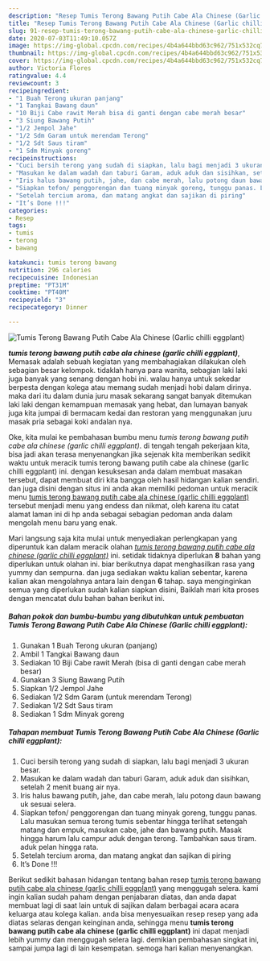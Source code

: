 ```yaml
---
description: "Resep Tumis Terong Bawang Putih Cabe Ala Chinese (Garlic chilli eggplant) yang nikmat"
title: "Resep Tumis Terong Bawang Putih Cabe Ala Chinese (Garlic chilli eggplant) yang nikmat"
slug: 91-resep-tumis-terong-bawang-putih-cabe-ala-chinese-garlic-chilli-eggplant-yang-nikmat
date: 2020-07-03T11:49:10.057Z
image: https://img-global.cpcdn.com/recipes/4b4a644bbd63c962/751x532cq70/tumis-terong-bawang-putih-cabe-ala-chinese-garlic-chilli-eggplant-foto-resep-utama.jpg
thumbnail: https://img-global.cpcdn.com/recipes/4b4a644bbd63c962/751x532cq70/tumis-terong-bawang-putih-cabe-ala-chinese-garlic-chilli-eggplant-foto-resep-utama.jpg
cover: https://img-global.cpcdn.com/recipes/4b4a644bbd63c962/751x532cq70/tumis-terong-bawang-putih-cabe-ala-chinese-garlic-chilli-eggplant-foto-resep-utama.jpg
author: Victoria Flores
ratingvalue: 4.4
reviewcount: 3
recipeingredient:
- "1 Buah Terong ukuran panjang"
- "1 Tangkai Bawang daun"
- "10 Biji Cabe rawit Merah bisa di ganti dengan cabe merah besar"
- "3 Siung Bawang Putih"
- "1/2 Jempol Jahe"
- "1/2 Sdm Garam untuk merendam Terong"
- "1/2 Sdt Saus tiram"
- "1 Sdm Minyak goreng"
recipeinstructions:
- "Cuci bersih terong yang sudah di siapkan, lalu bagi menjadi 3 ukuran besar."
- "Masukan ke dalam wadah dan taburi Garam, aduk aduk dan sisihkan, setelah 2 menit buang air nya."
- "Iris halus bawang putih, jahe, dan cabe merah, lalu potong daun bawang uk sesuai selera."
- "Siapkan tefon/ penggorengan dan tuang minyak goreng, tunggu panas. Lalu masukan semua terong tumis sebentar hingga terlihat setengah matang dan empuk, masukan cabe, jahe dan bawang putih. Masak hingga harum lalu campur aduk dengan terong. Tambahkan saus tiram. aduk pelan hingga rata."
- "Setelah tercium aroma, dan matang angkat dan sajikan di piring"
- "It’s Done !!!"
categories:
- Resep
tags:
- tumis
- terong
- bawang

katakunci: tumis terong bawang 
nutrition: 296 calories
recipecuisine: Indonesian
preptime: "PT31M"
cooktime: "PT40M"
recipeyield: "3"
recipecategory: Dinner

---
```



![Tumis Terong Bawang Putih Cabe Ala Chinese (Garlic chilli eggplant)](https://img-global.cpcdn.com/recipes/4b4a644bbd63c962/751x532cq70/tumis-terong-bawang-putih-cabe-ala-chinese-garlic-chilli-eggplant-foto-resep-utama.jpg)

<b><i>tumis terong bawang putih cabe ala chinese (garlic chilli eggplant)</i></b>, Memasak adalah sebuah kegiatan yang membahagiakan dilakukan oleh sebagian besar kelompok. tidaklah hanya para wanita, sebagian laki laki juga banyak yang senang dengan hobi ini. walau hanya untuk sekedar berpesta dengan kolega atau memang sudah menjadi hobi dalam dirinya. maka dari itu dalam dunia juru masak sekarang sangat banyak ditemukan laki laki dengan kemampuan memasak yang hebat, dan lumayan banyak juga kita jumpai di bermacam kedai dan restoran yang menggunakan juru masak pria sebagai koki andalan nya.



Oke, kita mulai ke pembahasan bumbu menu <i>tumis terong bawang putih cabe ala chinese (garlic chilli eggplant)</i>. di tengah tengah pekerjaan kita, bisa jadi akan terasa menyenangkan jika sejenak kita memberikan sedikit waktu untuk meracik tumis terong bawang putih cabe ala chinese (garlic chilli eggplant) ini. dengan kesuksesan anda dalam membuat masakan tersebut, dapat membuat diri kita bangga oleh hasil hidangan kalian sendiri. dan juga disini dengan situs ini anda akan memiliki pedoman untuk meracik menu <u>tumis terong bawang putih cabe ala chinese (garlic chilli eggplant)</u> tersebut menjadi menu yang endess dan nikmat, oleh karena itu catat alamat laman ini di hp anda sebagai sebagian pedoman anda dalam mengolah menu baru yang enak.


Mari langsung saja kita mulai untuk menyediakan perlengkapan yang diperuntuk kan dalam meracik olahan <u><i>tumis terong bawang putih cabe ala chinese (garlic chilli eggplant)</i></u> ini. setidak tidaknya diperlukan <b>8</b> bahan yang diperlukan untuk olahan ini. biar berikutnya dapat menghasilkan rasa yang yummy dan sempurna. dan juga sediakan waktu kalian sebentar, karena kalian akan mengolahnya antara lain dengan <b>6</b> tahap. saya menginginkan semua yang diperlukan sudah kalian siapkan disini, Baiklah mari kita proses dengan mencatat dulu bahan bahan berikut ini.

<!--inarticleads1-->

##### Bahan pokok dan bumbu-bumbu yang dibutuhkan untuk pembuatan Tumis Terong Bawang Putih Cabe Ala Chinese (Garlic chilli eggplant):

1. Gunakan 1 Buah Terong ukuran (panjang)
1. Ambil 1 Tangkai Bawang daun
1. Sediakan 10 Biji Cabe rawit Merah (bisa di ganti dengan cabe merah besar)
1. Gunakan 3 Siung Bawang Putih
1. Siapkan 1/2 Jempol Jahe
1. Sediakan 1/2 Sdm Garam (untuk merendam Terong)
1. Sediakan 1/2 Sdt Saus tiram
1. Sediakan 1 Sdm Minyak goreng




<!--inarticleads2-->

##### Tahapan membuat Tumis Terong Bawang Putih Cabe Ala Chinese (Garlic chilli eggplant):

1. Cuci bersih terong yang sudah di siapkan, lalu bagi menjadi 3 ukuran besar.
1. Masukan ke dalam wadah dan taburi Garam, aduk aduk dan sisihkan, setelah 2 menit buang air nya.
1. Iris halus bawang putih, jahe, dan cabe merah, lalu potong daun bawang uk sesuai selera.
1. Siapkan tefon/ penggorengan dan tuang minyak goreng, tunggu panas. Lalu masukan semua terong tumis sebentar hingga terlihat setengah matang dan empuk, masukan cabe, jahe dan bawang putih. Masak hingga harum lalu campur aduk dengan terong. Tambahkan saus tiram. aduk pelan hingga rata.
1. Setelah tercium aroma, dan matang angkat dan sajikan di piring
1. It’s Done !!!




Berikut sedikit bahasan hidangan tentang bahan resep <u>tumis terong bawang putih cabe ala chinese (garlic chilli eggplant)</u> yang menggugah selera. kami ingin kalian sudah paham dengan penjabaran diatas, dan anda dapat membuat lagi di saat lain untuk di sajikan dalam berbagai acara acara keluarga atau kolega kalian. anda bisa menyesuaikan resep resep yang ada diatas selaras dengan keinginan anda, sehingga menu <b>tumis terong bawang putih cabe ala chinese (garlic chilli eggplant)</b> ini dapat menjadi lebih yummy dan menggugah selera lagi. demikian pembahasan singkat ini, sampai jumpa lagi di lain kesempatan. semoga hari kalian menyenangkan.
